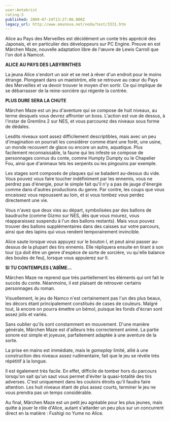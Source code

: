 ```yaml
---
user:Antekrist
rating:3
published: 2009-07-24T13:27:06.000Z
legacy_url: http://www.emunova.net/veda/test/3331.htm
---
```

Alice au Pays des Merveilles est décidément un conte très apprécié des Japonais, et en particulier des développeurs sur PC Engine. Preuve en est Märchen Maze, nouvelle adaptation libre de l'œuvre de Lewis Carroll que l'on doit à Namcot.  

  

**ALICE AU PAYS DES LABYRINTHES**  

La jeuna Alice s'endort un soir et se met à rêver d'un endroit pour le moins étrange. Plongeant dans un maelström, elle se retrouve au cœur du Pays des Merveilles et va devoir trouver le moyen d'en sortir. Ce qui implique de se débarrasser de la reine-sorcière qui régente la contrée.  

  

**PLUS DURE SERA LA CHUTE**  

Märchen Maze est un jeu d'aventure qui se compose de huit niveaux, au terme desquels vous devrez affronter un boss. L'action est vue de dessus, à l'instar de Gremlins 2 sur NES, et vous parcourez des niveaux sous forme de dédales.  

Lesdits niveaux sont assez difficilement descriptibles, mais avec un peu d'imagination on pourrait les considérer comme étant une forêt, une usine, un monde recouvert de glace ou encore un autre, aquatique. Plus facilement reconnaissable, la faune qui les infeste se compose de personnages connus du conte, comme Humpty Dumpty ou le Chapelier Fou, ainsi que d'animaux tels les serpents ou les pingouins par exemple.  

Les stages sont composés de plaques qui se baladent au-dessus du vide. Vous pouvez vous faire toucher indéfiniment par les ennemis, vous ne perdrez pas d'énergie, pour le simple fait qu'il n'y a pas de jauge d'énergie comme dans d'autres productions du genre. Par contre, les coups que vous encaissez vous repoussent au loin, et si vous tombez vous perdez directement une vie.  

Vous n'avez que deux vies au départ, symbolisées par des ballons de baudruche (comme Gizmo sur NES, dès que vous mourez, vous réapparaissez suspendu à l'un des ballons restants). Mais vous pouvez trouver des ballons supplémentaires dans des caisses sur votre parcours, ainsi que des lapins qui vous rendent temporairement invincible.  

Alice saute lorsque vous appuyez sur le bouton I, et peut ainsi passer au-dessus de la plupart des tirs ennemis. Elle répliquera ensuite en tirant à son tour (ça doit être un genre d'espèce de sorte de sorcière, vu qu'elle balance des boules de feu), lorsque vous appuierez sur II.  

  

**SI TU CONTEMPLES L'ABÎME...**  

Märchen Maze ne reprend que très partiellement les éléments qui ont fait le succès du conte. Néanmoins, il est plaisant de retrouver certains personnages du roman.  

Visuellement, le jeu de Namco n'est certainement pas l'un des plus beaux, les décors étant principalement constitués de cases de couleurs. Malgré tout, là encore on pourra émettre un bémol, puisque les fonds d'écran sont assez jolis et variés.  

Sans oublier qu'ils sont constamment en mouvement. D'une manière générale, Märchen Maze est d'ailleurs très correctement animé. La partie sonore est simple et joyeuse, parfaitement adaptée à une aventure de la sorte.  

La prise en mains est immédiate, mais le _gameplay_ limité, allié à une construction des niveaux assez rudimentaire, fait que le jeu se révèle très répétitif à la longue.  

Il est également très facile. En effet, difficile de tomber hors du parcours lorsqu'on sait qu'un saut vous permet d'éviter la quasi-totalité des tirs adverses. C'est uniquement dans les couloirs étroits qu'il faudra faire attention. Les huit niveaux étant de plus assez courts, terminer le jeu ne vous prendra pas un temps considérable.  

Au final, Märchen Maze est un petit jeu agréable pour les plus jeunes, mais quitte à jouer le rôle d'Alice, autant s'attarder un peu plus sur un concurrent direct en la matière : Fushigi no Yume no Alice.